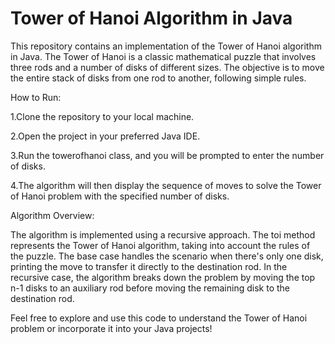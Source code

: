 # Tower of Hanoi Algorithm in Java

This repository contains an implementation of the Tower of Hanoi algorithm in Java. The Tower of Hanoi is a classic mathematical puzzle that involves three rods and a number of disks of different sizes. The objective is to move the entire stack of disks from one rod to another, following simple rules.

How to Run:

1.Clone the repository to your local machine.

2.Open the project in your preferred Java IDE.

3.Run the towerofhanoi class, and you will be prompted to enter the number of disks.

4.The algorithm will then display the sequence of moves to solve the Tower of Hanoi problem with the specified number of disks.

Algorithm Overview:

The algorithm is implemented using a recursive approach.
The toi method represents the Tower of Hanoi algorithm, taking into account the rules of the puzzle.
The base case handles the scenario when there's only one disk, printing the move to transfer it directly to the destination rod.
In the recursive case, the algorithm breaks down the problem by moving the top n-1 disks to an auxiliary rod before moving the remaining disk to the destination rod.

Feel free to explore and use this code to understand the Tower of Hanoi problem or incorporate it into your Java projects!

